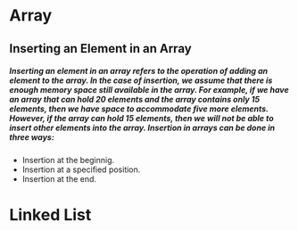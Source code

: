 # Array
## Inserting an Element in an Array
##### Inserting an element in an array refers to the operation of adding an element to the array. In the case of insertion, we assume that there is enough memory space still available in the array. For example, if we have an array that can hold 20 elements and the array contains only 15 elements, then we have space to accommodate five more elements. However, if the array can hold 15 elements, then we will not be able to insert other elements into the array. Insertion in arrays can be done in three ways: 
- Insertion at the beginnig.
- Insertion at a specified position.
- Insertion at the end.


# Linked List



